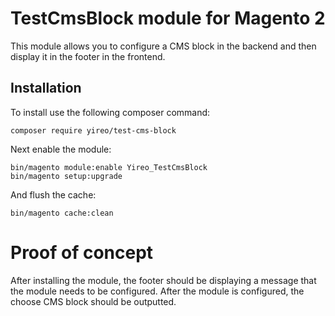 # TestCmsBlock module for Magento 2
This module allows you to configure a CMS block in the backend and then display it in the footer in the frontend.

## Installation
To install use the following composer command:

    composer require yireo/test-cms-block

Next enable the module:

    bin/magento module:enable Yireo_TestCmsBlock
    bin/magento setup:upgrade
    
And flush the cache:

    bin/magento cache:clean

# Proof of concept
After installing the module, the footer should be displaying a message that the module needs to be configured. After the module is configured, the choose CMS block should be outputted.